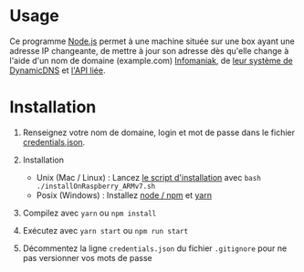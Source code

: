 # Usage

Ce programme [Node.js](https://nodejs.dev/) permet à une machine située sur une box ayant une adresse IP changeante, de mettre à jour son adresse dès qu'elle change à l'aide d'un nom de domaine (example.com) [Infomaniak](https://www.infomaniak.com/fr), de [leur système de DynamicDNS](https://www.infomaniak.com/fr/support/faq/2357/dyndns-creer-un-ddns-avec-un-domaine-gere-chez-infomaniak) et [l'API liée](https://www.infomaniak.com/fr/support/faq/2376/dyndns-mettre-a-jour-un-dns-dynamique-via-lapi).

# Installation


1. Renseignez votre nom de domaine, login et mot de passe dans le fichier [credentials.json](/credentials.json).

2. Installation
   - Unix (Mac / Linux) : Lancez [le script d'installation](/installOnRaspberry_ARMv7.sh) avec `bash ./installOnRaspberry_ARMv7.sh`
   - Posix (Windows) : Installez [node / npm](https://www.npmjs.com/get-npm) et [yarn](https://yarnpkg.com/getting-started/install) 

3. Compilez avec `yarn` ou `npm install`

4. Exécutez avec `yarn start` ou `npm run start`

5. Décommentez la ligne `credentials.json` du fichier `.gitignore` pour ne pas versionner vos mots de passe
